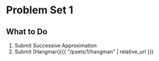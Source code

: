 # Problem Set 1

## What to Do

1.  Submit Successive Approximation
2.  Submit [Hangman]({{ "/psets/1/hangman" | relative_url }})
